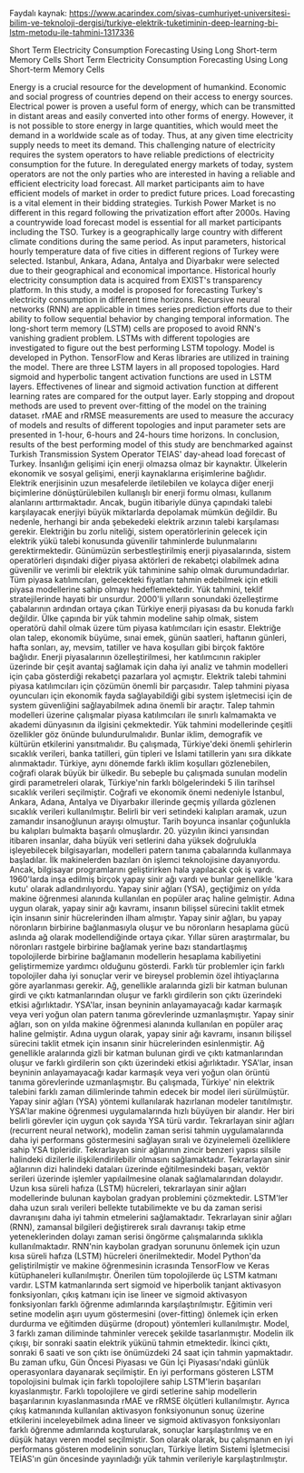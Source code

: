 
Faydalı kaynak: https://www.acarindex.com/sivas-cumhuriyet-universitesi-bilim-ve-teknoloji-dergisi/turkiye-elektrik-tuketiminin-deep-learning-bi-lstm-metodu-ile-tahmini-1317336

Short Term Electricity Consumption Forecasting Using Long Short-term Memory Cells
Short Term Electricity Consumption Forecasting Using Long Short-term Memory Cells


Energy is a crucial resource for the development of humankind. Economic and social progress of countries depend on their access to energy sources. Electrical power is proven a useful form of energy, which can be transmitted in distant areas and easily converted into other forms of energy. However, it is not possible to store energy in large quantities, which would meet the demand in a worldwide scale as of today. Thus, at any given time electricity supply needs to meet its demand. This challenging nature of electricity requires the system operators to have reliable predictions of electricity consumption for the future. In deregulated energy markets of today, system operators are not the only parties who are interested in having a reliable and efficient electricity load forecast. All market participants aim to have efficient models of market in order to predict future prices. Load forecasting is a vital element in their bidding strategies. Turkish Power Market is no different in this regard following the privatization effort after 2000s. Having a countrywide load forecast model is essential for all market participants including the TSO. Turkey is a geographically large country with different climate conditions during the same period. As input parameters, historical hourly temperature data of five cities in different regions of Turkey were selected. Istanbul, Ankara, Adana, Antalya and Diyarbakır were selected due to their geographical and economical importance. Historical hourly electricity consumption data is acquired from EXIST's transparency platform. In this study, a model is proposed for forecasting Turkey's electricity consumption in different time horizons. Recursive neural networks (RNN) are applicable in times series prediction efforts due to their ability to follow sequential behavior by changing temporal information. The long-short term memory (LSTM) cells are proposed to avoid RNN's vanishing gradient problem. LSTMs with different topologies are investigated to figure out the best performing LSTM topology. Model is developed in Python. TensorFlow and Keras libraries are utilized in training the model. There are three LSTM layers in all proposed topologies. Hard sigmoid and hyperbolic tangent activation functions are used in LSTM layers. Effectivenes of linear and sigmoid activation function at different learning rates are compared for the output layer. Early stopping and dropout methods are used to prevent over-fitting of the model on the training dataset. rMAE and rRMSE measurements are used to measure the accuracy of models and results of different topologies and input parameter sets are presented in 1-hour, 6-hours and 24-hours time horizons. In conclusion, results of the best performing model of this study are benchmarked against Turkish Transmission System Operator TEIAS' day-ahead load forecast of Turkey.
İnsanlığın gelişimi için enerji olmazsa olmaz bir kaynaktır. Ülkelerin ekonomik ve sosyal gelişimi, enerji kaynaklarına erişimlerine bağlıdır. Elektrik enerjisinin uzun mesafelerde iletilebilen ve kolayca diğer enerji biçimlerine dönüştürülebilen kullanışlı bir enerji formu olması, kullanım alanlarını arttırmaktadır. Ancak, bugün itibariyle dünya çapındaki talebi karşılayacak enerjiyi büyük miktarlarda depolamak mümkün değildir. Bu nedenle, herhangi bir anda şebekedeki elektrik arzının talebi karşılaması gerekir. Elektriğin bu zorlu niteliği, sistem operatörlerinin gelecek için elektrik yükü talebi konusunda güvenilir tahminlerde bulunmalarını gerektirmektedir. Günümüzün serbestleştirilmiş enerji piyasalarında, sistem operatörleri dışındaki diğer piyasa aktörleri de rekabetçi olabilmek adına güvenilir ve verimli bir elektrik yük tahminine sahip olmak durumundadırlar. Tüm piyasa katılımcıları, gelecekteki fiyatları tahmin edebilmek için etkili piyasa modellerine sahip olmayı hedeflemektedir. Yük tahmini, teklif stratejilerinde hayati bir unsurdur. 2000'li yılların sonundaki özelleştirme çabalarının ardından ortaya çıkan Türkiye enerji piyasası da bu konuda farklı değildir. Ülke çapında bir yük tahmin modeline sahip olmak, sistem operatörü dahil olmak üzere tüm piyasa katılımcıları için esastır. Elektriğe olan talep, ekonomik büyüme, sınai emek, günün saatleri, haftanın günleri, hafta sonları, ay, mevsim, tatiller ve hava koşulları gibi birçok faktöre bağlıdır. Enerji piyasalarının özelleştirilmesi, her katılımcının rakipler üzerinde bir çeşit avantaj sağlamak için daha iyi analiz ve tahmin modelleri için çaba gösterdiği rekabetçi pazarlara yol açmıştır. Elektrik talebi tahmini piyasa katılımcıları için çözümün önemli bir parçasıdır. Talep tahmini piyasa oyuncuları için ekonomik fayda sağlayabildiği gibi system işletmecisi için de system güvenliğini sağlayabilmek adına önemli bir araçtır. Talep tahmin modelleri üzerine çalışmalar piyasa katılımcıları ile sınırlı kalmamakta ve akademi dünyasının da ilgisini çekmektedir. Yük tahmini modellerinde çeşitli özellikler göz önünde bulundurulmalıdır. Bunlar iklim, demografik ve kültürün etkilerini yansıtmalıdır. Bu çalışmada, Türkiye'deki önemli şehirlerin sıcaklık verileri, banka tatilleri, gün tipleri ve İslami tatillerin yanı sıra dikkate alınmaktadır. Türkiye, aynı dönemde farklı iklim koşulları gözlenebilen, coğrafi olarak büyük bir ülkedir. Bu sebeple bu çalışmada sunulan modelin girdi parametreleri olarak, Türkiye'nin farklı bölgelerindeki 5 ilin tarihsel sıcaklık verileri seçilmiştir. Coğrafi ve ekonomik önemi nedeniyle İstanbul, Ankara, Adana, Antalya ve Diyarbakır illerinde geçmiş yıllarda gözlenen sıcaklık verileri kullanılmıştır. Belirli bir veri setindeki kalıpları aramak, uzun zamandır insanoğlunun arayışı olmuştur. Tarih boyunca insanlar çoğunlukla bu kalıpları bulmakta başarılı olmuşlardır. 20. yüzyılın ikinci yarısından itibaren insanlar, daha büyük veri setlerini daha yüksek doğrulukla işleyebilecek bilgisayarları, modelleri patern tanıma çabalarında kullanmaya başladılar. İlk makinelerden bazıları ön işlemci teknolojisine dayanıyordu. Ancak, bilgisayar programlarını geliştirirken hala yapılacak çok iş vardı. 1960'larda inşa edilmiş birçok yapay sinir ağı vardı ve bunlar genellikle 'kara kutu' olarak adlandırılıyordu. Yapay sinir ağları (YSA), geçtiğimiz on yılda makine öğrenmesi alanında kullanılan en popüler araç haline gelmiştir. Adına uygun olarak, yapay sinir ağı kavramı, insanın bilişsel sürecini taklit etmek için insanın sinir hücrelerinden ilham almıştır. Yapay sinir ağları, bu yapay nöronların birbirine bağlanmasıyla oluşur ve bu nöronların hesaplama gücü aslında ağ olarak modellendiğinde ortaya çıkar. Yıllar süren araştırmalar, bu nöronları rastgele birbirine bağlamak yerine bazı standartlaşmış topolojilerde birbirine bağlamanın modellerin hesaplama kabiliyetini geliştirmemize yardımcı olduğunu gösterdi. Farklı tür problemler için farklı topolojiler daha iyi sonuçlar verir ve bireysel problemin özel ihtiyaçlarına göre ayarlanması gerekir. Ağ, genellikle aralarında gizli bir katman bulunan girdi ve çıktı katmanlarından oluşur ve farklı girdilerin son çıktı üzerindeki etkisi ağırlıktadır. YSA'lar, insan beyninin anlayamayacağı kadar karmaşık veya veri yoğun olan patern tanıma görevlerinde uzmanlaşmıştır. Yapay sinir ağları, son on yılda makine öğrenmesi alanında kullanılan en popüler araç haline gelmiştir. Adına uygun olarak, yapay sinir ağı kavramı, insanın bilişsel sürecini taklit etmek için insanın sinir hücrelerinden esinlenmiştir. Ağ genellikle aralarında gizli bir katman bulunan girdi ve çıktı katmanlarından oluşur ve farklı girdilerin son çıktı üzerindeki etkisi ağırlıktadır. YSA'lar, insan beyninin anlayamayacağı kadar karmaşık veya veri yoğun olan örüntü tanıma görevlerinde uzmanlaşmıştır. Bu çalışmada, Türkiye' nin elektrik talebini farklı zaman dilimlerinde tahmin edecek bir model ileri sürülmüştür. Yapay sinir ağları (YSA) yöntemi kullanılarak hazırlanan modeler tanıtılmıştır. YSA'lar makine öğrenmesi uygulamalarında hızlı büyüyen bir alandır. Her biri belirli görevler için uygun çok sayıda YSA türü vardır. Tekrarlayan sinir ağları (recurrent neural network), modelin zaman serisi tahmin uygulamalarında daha iyi performans göstermesini sağlayan sıralı ve özyinelemeli özelliklere sahip YSA tipleridir. Tekrarlayan sinir ağlarının zincir benzeri yapısı silsile halindeki dizilerle ilişkilendirilebilir olmasını sağlamaktadır. Tekrarlayan sinir ağlarının dizi halindeki dataları üzerinde eğitilmesindeki başarı, vektör serileri üzerinde işlemler yapılailmesine olanak sağlamalarından dolayıdır. Uzun kısa süreli hafıza (LSTM) hücreleri, tekrarlayan sinir ağları modellerinde bulunan kaybolan gradyan problemini çözmektedir. LSTM'ler daha uzun sıralı verileri bellekte tutabilimekte ve bu da zaman serisi davranışını daha iyi tahmin etmelerini sağlamaktadır. Tekrarlayan sinir ağları (RNN), zamansal bilgileri değiştirerek sıralı davranışı takip etme yeteneklerinden dolayı zaman serisi öngörme çalışmalarında sıklıkla kullanılmaktadır. RNN'nin kaybolan gradyan sorununu önlemek için uzun kısa süreli hafıza (LSTM) hücreleri önerilmektedir. Model Python'da geliştirilmiştir ve makine öğrenmesinin icrasında TensorFlow ve Keras kütüphaneleri kullanılmıştır. Önerilen tüm topolojilerde üç LSTM katmanı vardır. LSTM katmanlarında sert sigmoid ve hiperbolik tanjant aktivasyon fonksiyonları, çıkış katmanı için ise lineer ve sigmoid aktivasyon fonksiyonları farklı öğrenme adımlarında karşılaştırılmıştır. Eğitimin veri setine modelin aşırı uyum göstermesini (over-fitting) önlemek için erken durdurma ve eğitimden düşürme (dropout) yöntemleri kullanılmıştır. Model, 3 farklı zaman diliminde tahminler verecek şekilde tasarlanmıştır. Modelin ilk çıkışı, bir sonraki saatin elektrik yükünü tahmin etmektedir. İkinci çıktı, sonraki 6 saati ve son çıktı ise önümüzdeki 24 saat için tahmin yapmaktadır. Bu zaman ufku, Gün Öncesi Piyasası ve Gün İçi Piyasası'ndaki günlük operasyonlara dayanarak seçilmiştir. En iyi performans gösteren LSTM topolojisini bulmak için farklı topolojilere sahip LSTM'lerin başarıları kıyaslanmıştır. Farklı topolojilere ve girdi setlerine sahip modellerin başarılarının kıyaslanmasında rMAE ve rRMSE ölçütleri kullanılmıştır. Ayrıca çıkış katmanında kullanılan aktivasyon fonksiyonunun sonuç üzerine etkilerini inceleyebilmek adına lineer ve sigmoid aktivasyon fonksiyonları farklı öğrenme adımlarında koşturularak, sonuçlar karşılaştırılmış ve en düşük hatayı veren model seçilmiştir. Son olarak olarak, bu çalışmanın en iyi performans gösteren modelinin sonuçları, Türkiye İletim Sistemi İşletmecisi TEİAS'ın gün öncesinde yayınladığı yük tahmin verileriyle karşılaştırılmıştır.
